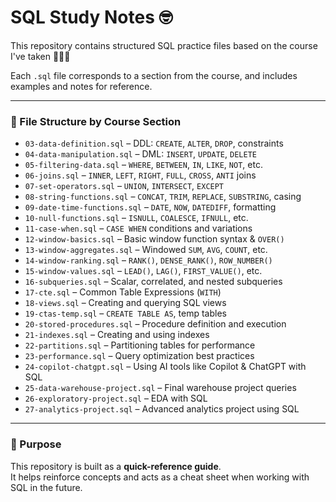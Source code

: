 # SQL Study Notes 🤓

This repository contains structured SQL practice files based on the course I've taken 🚀🚀🚀

Each `.sql` file corresponds to a section from the course, and includes examples and notes for reference.  

---

### 📂 File Structure by Course Section

- `03-data-definition.sql` – DDL: `CREATE`, `ALTER`, `DROP`, constraints  
- `04-data-manipulation.sql` – DML: `INSERT`, `UPDATE`, `DELETE`  
- `05-filtering-data.sql` – `WHERE`, `BETWEEN`, `IN`, `LIKE`, `NOT`, etc.  
- `06-joins.sql` – `INNER`, `LEFT`, `RIGHT`, `FULL`, `CROSS`, `ANTI` joins  
- `07-set-operators.sql` – `UNION`, `INTERSECT`, `EXCEPT`  
- `08-string-functions.sql` – `CONCAT`, `TRIM`, `REPLACE`, `SUBSTRING`, casing  
- `09-date-time-functions.sql` – `DATE`, `NOW`, `DATEDIFF`, formatting  
- `10-null-functions.sql` – `ISNULL`, `COALESCE`, `IFNULL`, etc.  
- `11-case-when.sql` – `CASE WHEN` conditions and variations  
- `12-window-basics.sql` – Basic window function syntax & `OVER()`  
- `13-window-aggregates.sql` – Windowed `SUM`, `AVG`, `COUNT`, etc.  
- `14-window-ranking.sql` – `RANK()`, `DENSE_RANK()`, `ROW_NUMBER()`  
- `15-window-values.sql` – `LEAD()`, `LAG()`, `FIRST_VALUE()`, etc.  
- `16-subqueries.sql` – Scalar, correlated, and nested subqueries  
- `17-cte.sql` – Common Table Expressions (`WITH`)  
- `18-views.sql` – Creating and querying SQL views  
- `19-ctas-temp.sql` – `CREATE TABLE AS`, temp tables  
- `20-stored-procedures.sql` – Procedure definition and execution  
- `21-indexes.sql` – Creating and using indexes  
- `22-partitions.sql` – Partitioning tables for performance  
- `23-performance.sql` – Query optimization best practices  
- `24-copilot-chatgpt.sql` – Using AI tools like Copilot & ChatGPT with SQL  
- `25-data-warehouse-project.sql` – Final warehouse project queries  
- `26-exploratory-project.sql` – EDA with SQL  
- `27-analytics-project.sql` – Advanced analytics project using SQL

---

### 🧠 Purpose

This repository is built as a **quick-reference guide**.  
It helps reinforce concepts and acts as a cheat sheet when working with SQL in the future.
